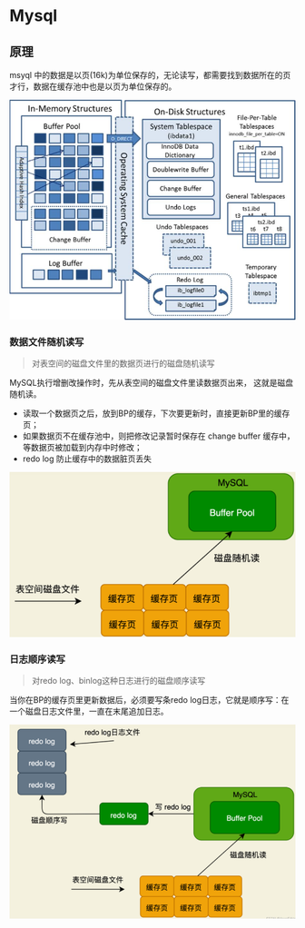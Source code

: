 # Mysql

## 原理

msyql 中的数据是以页(16k)为单位保存的，无论读写，都需要找到数据所在的页才行，数据在缓存池中也是以页为单位保存的。

<img src="pics/mysql_arch.png" alt="img" style="zoom:75%;" />

### 数据文件随机读写

> 对表空间的磁盘文件里的数据页进行的磁盘随机读写

MySQL执行增删改操作时，先从表空间的磁盘文件里读数据页出来， 这就是磁盘随机读。

- 读取一个数据页之后，放到BP的缓存，下次要更新时，直接更新BP里的缓存页；
- 如果数据页不在缓存池中，则把修改记录暂时保存在 change buffer 缓存中，等数据页被加载到内存中时修改；
- redo log  防止缓存中的数据脏页丢失

<img src="pics/random_read.png" alt="random_read" style="zoom: 67%;" />

### 日志顺序读写

> 对redo log、binlog这种日志进行的磁盘顺序读写

当你在BP的缓存页里更新数据后，必须要写条redo log日志，它就是顺序写：在一个磁盘日志文件里，一直在末尾追加日志。

<img src="pics/sequence_write.png" alt="sequence_write" style="zoom:67%;" />